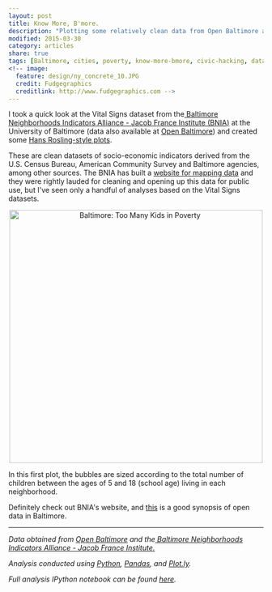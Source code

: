 ```yaml
---
layout: post
title: Know More, B'more.
description: "Plotting some relatively clean data from Open Baltimore and Baltimore Neighborhood Indicators Alliance."
modified: 2015-03-30
category: articles
share: true
tags: [Baltimore, cities, poverty, know-more-bmore, civic-hacking, data-journalism]
<!-- image:
  feature: design/ny_concrete_10.JPG
  credit: Fudgegraphics
  creditlink: http://www.fudgegraphics.com -->
---
```


I took a quick look at the Vital Signs dataset from the<a href='http://www.bniajfi.org/indicators'> Baltimore Neighborhoods Indicators Alliance - Jacob France Institute (BNIA)</a> at the University of Baltimore (data also available at <a href='http://data.baltimorecity.gov/'>Open Baltimore</a>) and created some <a href='http://www.gapminder.org/'>Hans Rosling-style plots</a>.

These are clean datasets of socio-economic indicators derived from the U.S. Census Bureau, American Community Survey and Baltimore agencies, among other sources.  The BNIA has built a <a href='http://bniajfi.org/vital_signs/'>website for mapping data</a> and they were rightly lauded for cleaning and opening up this data for public use, but I've seen only a handful of analyses based on the Vital Signs datasets.

<center>
<div>
    <a href="https://plot.ly/~jtelszasz/211/" target="_blank" title="Baltimore: Too Many Kids in Poverty" style="display: block; text-align: center;"><img src="https://plot.ly/~jtelszasz/211.png" alt="Baltimore: Too Many Kids in Poverty" style="max-width: 100%;width: 500px;"  width="500" onerror="this.onerror=null;this.src='https://plot.ly/404.png';" /></a>
    <script data-plotly="jtelszasz:211" src="https://plot.ly/embed.js" async></script>
</div>
</center>

In this first plot, the bubbles are sized according to the total number of children between the ages of 5 and 18 (school age) living in each neighborhood.

Definitely check out BNIA's website, and <a href='http://www.urban.org/UploadedPDF/413219-NNIP-an-Open-Data-in-Baltimore.pdf'>this</a> is a good synopsis of open data in Baltimore.

---
*Data obtained from <a href='http://data.baltimorecity.gov/'>Open Baltimore</a> and the<a href='http://www.bniajfi.org/indicators'> Baltimore Neighborhoods Indicators Alliance - Jacob France Institute.</a>*

*Analysis conducted using <a href='http://www.python.org'>Python</a>, <a href='http://pandas.pydata.org'>Pandas</a>, and <a href='http://www.plot.ly'>Plot.ly</a>.*

*Full analysis IPython notebook can be found <a href='http://nbviewer.ipython.org/github/jtelszasz/baltimore_vital_signs/blob/master/vital_signs_viz.ipynb'>here</a>.*

<script>
  (function(i,s,o,g,r,a,m){i['GoogleAnalyticsObject']=r;i[r]=i[r]||function(){
  (i[r].q=i[r].q||[]).push(arguments)},i[r].l=1*new Date();a=s.createElement(o),
  m=s.getElementsByTagName(o)[0];a.async=1;a.src=g;m.parentNode.insertBefore(a,m)
  })(window,document,'script','//www.google-analytics.com/analytics.js','ga');

  ga('create', 'UA-58835878-1', 'auto');
  ga('send', 'pageview');

</script>
